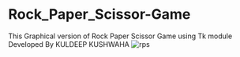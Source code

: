 # Rock_Paper_Scissor-Game
This Graphical version of  Rock Paper Scissor Game using Tk module Developed By KULDEEP KUSHWAHA
![rps](https://user-images.githubusercontent.com/82083060/145186823-ddfca7cd-2688-4610-8b72-71dc2d986f77.png)
